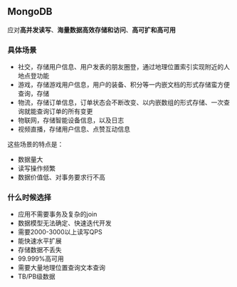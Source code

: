 ## MongoDB

应对**高并发读写**、**海量数据高效存储和访问**、**高可扩和高可用**

### 具体场景

- 社交，存储用户信息、用户发表的朋友圈登，通过地理位置索引实现附近的人地点登功能
- 游戏，存储游戏用户信息，用户的装备、积分等一内嵌文档的形式存储蛮方便查询，存储
- 物流，存储订单信息，订单状态会不断改变、以内嵌数组的形式存储、一次查询就能查询订单的所有变更
- 物联网，存储智能设备信息，以及日志
- 视频直播，存储用户信息、点赞互动信息

这些场景的特点是：

- 数据量大
- 读写操作频繁
- 数据价值低、对事务要求行不高

### 什么时候选择

- 应用不需要事务及复杂的join
- 数据模型无法确定、快速迭代开发
- 需要2000-3000以上读写QPS
- 能快速水平扩展
- 存储数据不丢失
- 99.999%高可用
- 需要大量地理位置查询文本查询
- TB/PB级数据